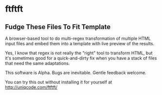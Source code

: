 # ftftft 
## Fudge These Files To Fit Template

A browser-based tool to do multi-regex transformation of multiple HTML input files and embed them into a template with live preview of the results.

Yes, I know that regex is not really the "right" tool to transform HTML, but it's sometimes good for a quick-and-dirty fix when you have a stack of files that need the same adaptations.

This software is Alpha. Bugs are inevitable. Gentle feedback welcome.

You can try this out without installing it for yourself at http://uniqcode.com/ftftft/

